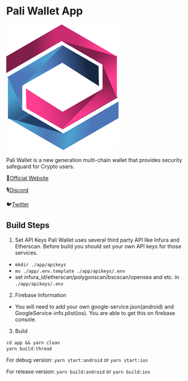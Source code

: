 # Pali Wallet App

![logo](logo.png)

Pali Wallet is a new generation multi-chain wallet that provides security safeguard for Crypto users.

🔗[Official Website](https://paliwallet.com/)

🎙[Discord](https://discord.gg/syscoin)

🐦[Twitter](https://twitter.com/PaliWallet)

## Build Steps

1. Set API Keys
   Pali Wallet uses several third party API like Infura and Etherscan. Before build you should set your own API keys for those services.

- `mkdir ./app/apikeys`
- `mv ./app/.env.template ./app/apikeys/.env`
- set infura_id/etherscan/polygonscan/bscscan/opensea and etc. in `./app/apikeys/.env`

2. Firebase Information

- You will need to add your own google-service.json(android) and GoogleService-info.plist(ios). You are able to get this on firebase console.

3. Build

```
cd app && yarn clean
yarn build:thread
```

For debug version:
`yarn start:android`
or
`yarn start:ios`

For release version:
`yarn build:android`
or
`yarn build:ios`
